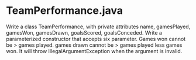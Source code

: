# TeamPerformance.java
Write a class TeamPerformance, with private attributes name, gamesPlayed, gamesWon, gamesDrawn, goalsScored, goalsConceded. Write a parameterized constructor that accepts six parameter. Games won cannot be > games played. games drawn cannot be > games played less games won. It will throw IllegalArgumentException when the argument is invalid.
